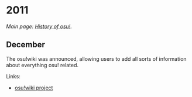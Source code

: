 # 2011

*Main page: [History of osu!](/wiki/HOO).*

## December

The osu!wiki was announced, allowing users to add all sorts of information about everything osu! related.

Links:

- [osu!wiki project](https://osu.ppy.sh/community/forums/topics/68479)